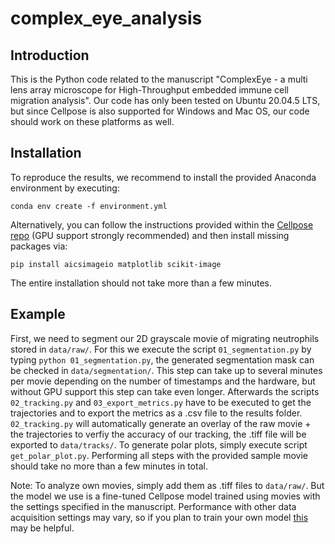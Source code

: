 # complex_eye_analysis

## Introduction
This is the Python code related to the manuscript "ComplexEye - a multi lens array microscope for High-Throughput embedded immune cell migration analysis". Our code has only been tested on Ubuntu 20.04.5 LTS, but since Cellpose is also supported for Windows and Mac OS, our code should work on these platforms as well.

## Installation
To reproduce the results, we recommend to install the provided Anaconda environment by executing:
~~~
conda env create -f environment.yml
~~~

Alternatively, you can follow the instructions provided within the [Cellpose repo](https://github.com/MouseLand/cellpose) (GPU support strongly recommended) and then install missing packages via: 
~~~
pip install aicsimageio matplotlib scikit-image
~~~

The entire installation should not take more than a few minutes.
## Example
First, we need to segment our 2D grayscale movie of migrating neutrophils stored in `data/raw/`. For this we execute the script `01_segmentation.py` by typing `python 01_segmentation.py`, the generated segmentation mask can be checked in `data/segmentation/`. This step can take up to several minutes per movie depending on the number of timestamps and the hardware, but without GPU support this step can take even longer. Afterwards the scripts `02_tracking.py` and `03_export_metrics.py` have to be executed to get the trajectories and to export the metrics as a .csv file to the results folder. `02_tracking.py` will automatically generate an overlay of the raw movie + the trajectories to verfiy the accuracy of our tracking, the .tiff file will be exported to `data/tracks/`. To generate polar plots, simply execute script `get_polar_plot.py`. Performing all steps with the provided sample movie should take no more than a few minutes in total.

Note: To analyze own movies, simply add them as .tiff files to `data/raw/`. But the model we use is a fine-tuned Cellpose model trained using movies with the settings specified in the manuscript. Performance with other data acquisition settings may vary, so if you plan to train your own model [this](https://cellpose.readthedocs.io/en/latest/train.html) may be helpful. 
